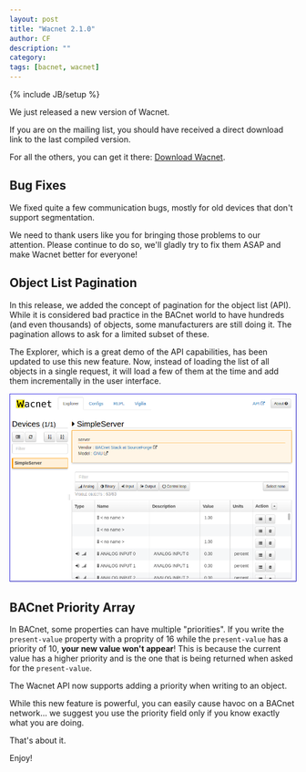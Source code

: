 ```yaml
---
layout: post
title: "Wacnet 2.1.0"
author: CF
description: ""
category: 
tags: [bacnet, wacnet]
---
```

{% include JB/setup %}

We just released a new version of Wacnet.

If you are on the mailing list, you should have received a direct
download link to the last compiled version.

For all the others, you can get it there: 
[Download Wacnet](https://hvac.io/docs/wacnet).


## Bug Fixes

We fixed quite a few communication bugs, mostly for old devices that
don't support segmentation.

We need to thank users like you for bringing those problems to our
attention. Please continue to do so, we'll gladly try to fix them ASAP
and make Wacnet better for everyone!


## Object List Pagination

In this release, we added the concept of pagination for the object
list (API). While it is considered bad practice in the BACnet world to
have hundreds (and even thousands) of objects, some manufacturers are
still doing it. The pagination allows to ask for a limited subset of
these.

The Explorer, which is a great demo of the API capabilities, has been
updated to use this new feature. Now, instead of loading the list of
all objects in a single request, it will load a few of them at the
time and add them incrementally in the user interface.

![Wacnet Explorer](/images/wacnet-201/explorer.png "Wacnet Explorer")


## BACnet Priority Array

In BACnet, some properties can have multiple "priorities". If you
write the `present-value` property with a proprity of 16 while the
`present-value` has a priority of 10, **your new value won't appear**!
This is because the current value has a higher priority and is the one
that is being returned when asked for the `present-value`.

The Wacnet API now supports adding a priority when writing to an
object.

While this new feature is powerful, you can easily cause havoc on a
BACnet network... we suggest you use the priority field only if you
know exactly what you are doing.

That's about it.

Enjoy!
